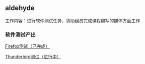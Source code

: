 ## aldehyde

工作内容：进行软件测试任务，协助组员完成课程编写的媒体方面工作

### 软件测试产出

[Firefox测试（已完成）](https://github.com/aldehyde-rcho/RISC-V-openEuler-Testing/tree/main/Firefox-test-by-aldehyde)

[Thunderbird测试（进行中）](https://github.com/aldehyde-rcho/RISC-V-openEuler-Testing/tree/main/Thunder-test-by-aldehyde)
